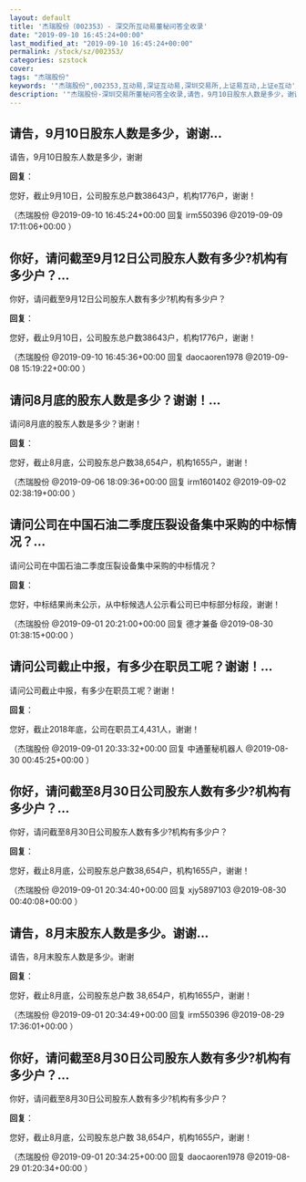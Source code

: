 ```yaml
---
layout: default
title: '杰瑞股份（002353）- 深交所互动易董秘问答全收录'
date: "2019-09-10 16:45:24+00:00"
last_modified_at: "2019-09-10 16:45:24+00:00"
permalink: /stock/sz/002353/
categories: szstock
cover: 
tags: "杰瑞股份"
keywords: '"杰瑞股份",002353,互动易,深证互动易,深圳交易所,上证易互动,上证e互动'
description: '"杰瑞股份-深圳交易所董秘问答全收录,请告，9月10日股东人数是多少，谢谢"'
---
```


## 请告，9月10日股东人数是多少，谢谢...

请告，9月10日股东人数是多少，谢谢

**回复**：

您好，截止9月10日，公司股东总户数38643户，机构1776户，谢谢！ 

（杰瑞股份  @2019-09-10 16:45:24+00:00 回复 irm550396  @2019-09-09 17:11:06+00:00 ）

## 你好，请问截至9月12日公司股东人数有多少?机构有多少户？...

你好，请问截至9月12日公司股东人数有多少?机构有多少户？

**回复**：

您好，截止9月10日，公司股东总户数38643户，机构1776户，谢谢！ 

（杰瑞股份  @2019-09-10 16:45:36+00:00 回复 daocaoren1978  @2019-09-08 15:19:22+00:00 ）

## 请问8月底的股东人数是多少？谢谢！...

请问8月底的股东人数是多少？谢谢！

**回复**：

您好，截止8月底，公司股东总户数38,654户，机构1655户，谢谢！ 

（杰瑞股份  @2019-09-06 18:09:36+00:00 回复 irm1601402  @2019-09-02 02:38:19+00:00 ）

## 请问公司在中国石油二季度压裂设备集中采购的中标情况？...

请问公司在中国石油二季度压裂设备集中采购的中标情况？

**回复**：

您好，中标结果尚未公示，从中标候选人公示看公司已中标部分标段，谢谢！ 

（杰瑞股份  @2019-09-01 20:21:00+00:00 回复 德才兼备  @2019-08-30 01:38:15+00:00 ）

## 请问公司截止中报，有多少在职员工呢？谢谢！...

请问公司截止中报，有多少在职员工呢？谢谢！

**回复**：

您好，截止2018年底，公司在职员工4,431人，谢谢！ 

（杰瑞股份  @2019-09-01 20:33:32+00:00 回复 中通董秘机器人  @2019-08-30 00:45:25+00:00 ）

## 你好，请问截至8月30日公司股东人数有多少?机构有多少户？...

你好，请问截至8月30日公司股东人数有多少?机构有多少户？

**回复**：

您好，截止8月底，公司股东总户数38,654户，机构1655户，谢谢！ 

（杰瑞股份  @2019-09-01 20:34:40+00:00 回复 xjy5897103  @2019-08-30 00:40:08+00:00 ）

## 请告，8月末股东人数是多少。谢谢...

请告，8月末股东人数是多少。谢谢

**回复**：

您好，截止8月底，公司股东总户数 38,654户，机构1655户，谢谢！ 

（杰瑞股份  @2019-09-01 20:34:49+00:00 回复 irm550396  @2019-08-29 17:36:01+00:00 ）

## 你好，请问截至8月30日公司股东人数有多少?机构有多少户？...

你好，请问截至8月30日公司股东人数有多少?机构有多少户？

**回复**：

您好，截止8月底，公司股东总户数 38,654户，机构1655户，谢谢！ 

（杰瑞股份  @2019-09-01 20:34:25+00:00 回复 daocaoren1978  @2019-08-29 01:20:34+00:00 ）

